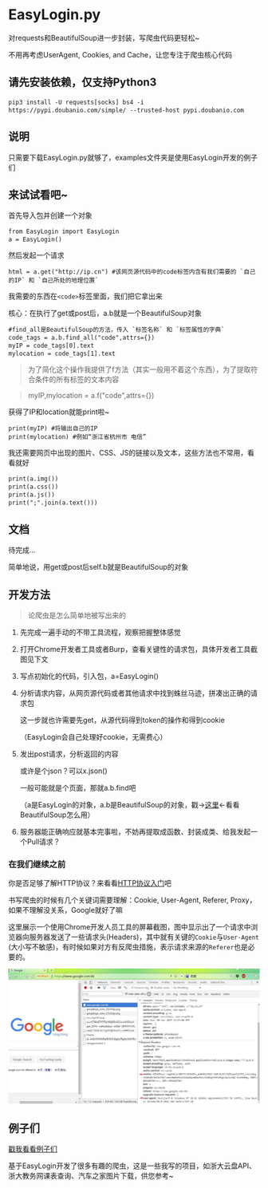 # EasyLogin.py

对requests和BeautifulSoup进一步封装，写爬虫代码更轻松~

不用再考虑UserAgent, Cookies, and Cache，让您专注于爬虫核心代码

## 请先安装依赖，仅支持Python3

    pip3 install -U requests[socks] bs4 -i https://pypi.doubanio.com/simple/ --trusted-host pypi.doubanio.com
    
## 说明

只需要下载EasyLogin.py就够了，examples文件夹是使用EasyLogin开发的例子们

## 来试试看吧~

首先导入包并创建一个对象

    from EasyLogin import EasyLogin
    a = EasyLogin()
    
然后发起一个请求

    html = a.get("http://ip.cn") #该网页源代码中的code标签内含有我们需要的 `自己的IP` 和 `自己所处的地理位置`

我需要的东西在`<code>`标签里面，我们把它拿出来

核心：在执行了get或post后，a.b就是一个BeautifulSoup对象

    #find_all是BeautifulSoup的方法，传入 `标签名称` 和 `标签属性的字典`
    code_tags = a.b.find_all("code",attrs={}) 
    myIP = code_tags[0].text
    mylocation = code_tags[1].text

> 为了简化这个操作我提供了f方法（其实一般用不着这个东西），为了提取符合条件的所有标签的文本内容

>    myIP,mylocation = a.f("code",attrs={})

获得了IP和location就能print啦~

    print(myIP) #将输出自己的IP
    print(mylocation) #例如“浙江省杭州市 电信”

我还需要网页中出现的图片、CSS、JS的链接以及文本，这些方法也不常用，看看就好

    print(a.img())
    print(a.css())
    print(a.js())
    print(";".join(a.text()))

## 文档

待完成...
    
简单地说，用get或post后self.b就是BeautifulSoup的对象

## 开发方法

> 论爬虫是怎么简单地被写出来的

1. 先完成一遍手动的不带工具流程，观察把握整体感觉

2. 打开Chrome开发者工具或者Burp，查看关键性的请求包，具体开发者工具截图见下文

3. 写点初始化的代码，引入包，a=EasyLogin()

4. 分析请求内容，从网页源代码或者其他请求中找到蛛丝马迹，拼凑出正确的请求包

    这一步就也许需要先get，从源代码得到token的操作和得到cookie
    
    （EasyLogin会自己处理好cookie，无需费心）

5. 发出post请求，分析返回的内容

    或许是个json？可以x.json()
    
    一般可能就是个页面，那就a.b.find吧
    
    （a是EasyLogin的对象，a.b是BeautifulSoup的对象，戳→[这里](http://cuiqingcai.com/1319.html)←看看BeautifulSoup怎么用）

6. 服务器能正确响应就基本完事啦，不妨再提取成函数、封装成类、给我发起一个Pull请求？

### 在我们继续之前

你是否足够了解HTTP协议？来看看[HTTP协议入门](http://www.ruanyifeng.com/blog/2016/08/http.html)吧

书写爬虫的时候有几个关键词需要理解：Cookie, User-Agent, Referer, Proxy，如果不理解没关系，Google就好了嘛

这里展示一个使用Chrome开发人员工具的屏幕截图，图中显示出了一个请求中浏览器向服务器发送了一些请求头(Headers)，其中就有关键的`Cookie`与`User-Agent` (大小写不敏感)，有时候如果对方有反爬虫措施，表示请求来源的`Referer`也是必要的。

![](img/chrome.jpg)

## 例子们

[戳我看看例子们](examples/) 

基于EasyLogin开发了很多有趣的爬虫，这是一些我写的项目，如浙大云盘API、浙大教务网课表查询、汽车之家图片下载，供您参考~